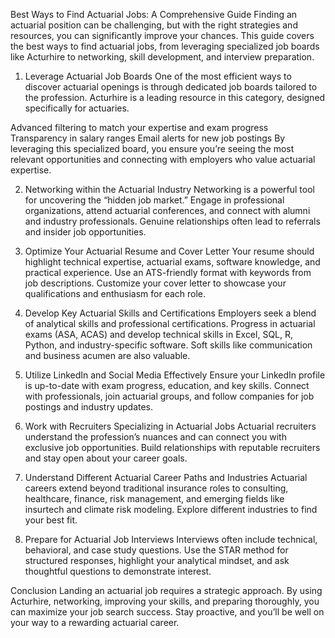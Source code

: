 Best Ways to Find Actuarial Jobs: A Comprehensive Guide
Finding an actuarial position can be challenging, but with the right strategies and resources, you can significantly improve your chances. This guide covers the best ways to find actuarial jobs, from leveraging specialized job boards like Acturhire to networking, skill development, and interview preparation.

1. Leverage Actuarial Job Boards
One of the most efficient ways to discover actuarial openings is through dedicated job boards tailored to the profession. Acturhire is a leading resource in this category, designed specifically for actuaries.

Advanced filtering to match your expertise and exam progress
Transparency in salary ranges
Email alerts for new job postings
By leveraging this specialized board, you ensure you’re seeing the most relevant opportunities and connecting with employers who value actuarial expertise.

2. Networking within the Actuarial Industry
Networking is a powerful tool for uncovering the “hidden job market.” Engage in professional organizations, attend actuarial conferences, and connect with alumni and industry professionals. Genuine relationships often lead to referrals and insider job opportunities.

3. Optimize Your Actuarial Resume and Cover Letter
Your resume should highlight technical expertise, actuarial exams, software knowledge, and practical experience. Use an ATS-friendly format with keywords from job descriptions. Customize your cover letter to showcase your qualifications and enthusiasm for each role.

4. Develop Key Actuarial Skills and Certifications
Employers seek a blend of analytical skills and professional certifications. Progress in actuarial exams (ASA, ACAS) and develop technical skills in Excel, SQL, R, Python, and industry-specific software. Soft skills like communication and business acumen are also valuable.

5. Utilize LinkedIn and Social Media Effectively
Ensure your LinkedIn profile is up-to-date with exam progress, education, and key skills. Connect with professionals, join actuarial groups, and follow companies for job postings and industry updates.

6. Work with Recruiters Specializing in Actuarial Jobs
Actuarial recruiters understand the profession’s nuances and can connect you with exclusive job opportunities. Build relationships with reputable recruiters and stay open about your career goals.

7. Understand Different Actuarial Career Paths and Industries
Actuarial careers extend beyond traditional insurance roles to consulting, healthcare, finance, risk management, and emerging fields like insurtech and climate risk modeling. Explore different industries to find your best fit.

8. Prepare for Actuarial Job Interviews
Interviews often include technical, behavioral, and case study questions. Use the STAR method for structured responses, highlight your analytical mindset, and ask thoughtful questions to demonstrate interest.

Conclusion
Landing an actuarial job requires a strategic approach. By using Acturhire, networking, improving your skills, and preparing thoroughly, you can maximize your job search success. Stay proactive, and you’ll be well on your way to a rewarding actuarial career.
